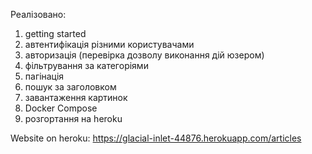 Реалізовано:

1. getting started
2. автентифікація різними користувачами
3. авторизація (перевірка дозволу виконання дій юзером)
4. фільтрування за категоріями
5. пагінація
6. пошук за заголовком
7. завантаження картинок
8. Docker Compose
9. розгортання на heroku

Website on heroku: https://glacial-inlet-44876.herokuapp.com/articles
